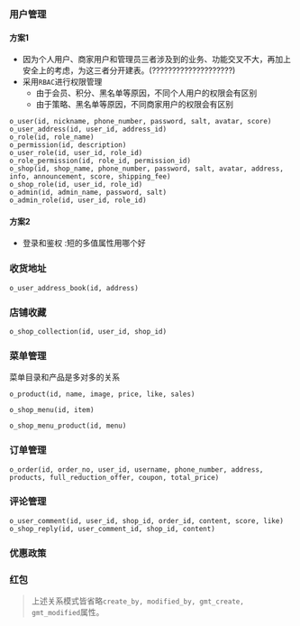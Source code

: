 ### 用户管理
#### 方案1
- 因为个人用户、商家用户和管理员三者涉及到的业务、功能交叉不大，再加上安全上的考虑，为这三者分开建表。(????????????????????)
- 采用`RBAC`进行权限管理
	- 由于会员、积分、黑名单等原因，不同个人用户的权限会有区别
	- 由于策略、黑名单等原因，不同商家用户的权限会有区别
```
o_user(id, nickname, phone_number, password, salt, avatar, score)
o_user_address(id, user_id, address_id)
o_role(id, role_name)
o_permission(id, description)
o_user_role(id, user_id, role_id)
o_role_permission(id, role_id, permission_id)
o_shop(id, shop_name, phone_number, password, salt, avatar, address, info, announcement, score, shipping_fee)
o_shop_role(id, user_id, role_id)
o_admin(id, admin_name, password, salt)
o_admin_role(id, user_id, role_id)
```
#### 方案2
- 登录和鉴权 :短的多值属性用哪个好
### 收货地址
```
o_user_address_book(id, address)
```

### 店铺收藏
```
o_shop_collection(id, user_id, shop_id)
```

### 菜单管理
菜单目录和产品是多对多的关系
```
o_product(id, name, image, price, like, sales)
```
```
o_shop_menu(id, item)
```
```
o_shop_menu_product(id, menu)
```
### 订单管理

```
o_order(id, order_no, user_id, username, phone_number, address, products, full_reduction_offer, coupon, total_price)
```

### 评论管理
```
o_user_comment(id, user_id, shop_id, order_id, content, score, like)
o_shop_reply(id, user_comment_id, shop_id, content)
```
### 优惠政策
### 红包

> 上述关系模式皆省略`create_by, modified_by, gmt_create, gmt_modified`属性。

<!--stackedit_data:
eyJoaXN0b3J5IjpbODAyMzU0Mjg4LC0zMDU2NTE2MDIsLTE4ND
k3MzczMiwxMzMyNTcxMDMsLTQ5MTc4MjQzNiwxMDU3NTUxOTg5
LDEyMjg1NTA4NDQsLTExMjE5Mzc0OTksMTk0NDUwODc0NiwtOD
QwODQ1MjA4LC05NTM3ODk4NDEsLTE0NzkyOTY1MjksLTExMTIx
MDg5MDgsMTQyMDk3NjA4OSwtNzIyODA0MjQ1LC0yMTIzODc2MD
MxLC0xNzE4MjE0MTUsLTE2OTgwODQ5MTQsLTE4NTM2ODEwNDAs
MTY0MTk2NzU4Ml19
-->